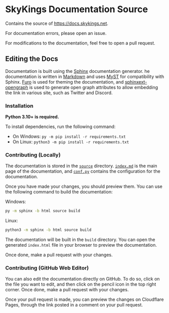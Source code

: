 # SkyKings Documentation Source
Contains the source of https://docs.skykings.net.

For documentation errors, please open an issue.

For modifications to the documentation, feel free to open a pull request.

## Editing the Docs

Documentation is built using the [Sphinx](https://www.sphinx-doc.org/en/master/) documentation generator. 
he documentation is written in [Markdown](https://www.markdownguide.org/) and uses 
[MyST](https://myst-parser.readthedocs.io/en/latest/) for compatibility with Sphinx. 
[Furo](https://pypi.org/project/furo/) is used for theming the documentation, and 
[sphinxext-opengraph](https://pypi.org/project/sphinxext-opengraph/) is used to 
generate open graph attributes to allow embedding the link in various site, such as Twitter and Discord.

### Installation

**Python 3.10+ is required.**

To install dependencies, run the following command:
- On Windows: `py -m pip install -r requirements.txt`
- On Linux: `python3 -m pip install -r requirements.txt`

### Contributing (Locally)

The documentation is stored in the [`source`](source) directory. 
[`index.md`](source/index.md) is the main page of the documentation, and 
[`conf.py`](source/conf.py) contains the configuration for the documentation.

Once you have made your changes, you should preview them. 
You can use the following command to build the documentation:

Windows:

```bash
py -m sphinx -b html source build
```

Linux:

```bash
python3 -m sphinx -b html source build
```

The documentation will be built in the `build` directory. 
You can open the generated `index.html` file in your browser to preview the documentation.

Once done, make a pull request with your changes.


### Contributing (GitHub Web Editor)

You can also edit the documentation directly on GitHub. To do so, click on the file you want to edit, 
and then click on the pencil icon in the top right corner. Once done, make a pull request with your changes.

Once your pull request is made, you can preview the changes on Cloudflare Pages, 
through the link posted in a comment on your pull request.
